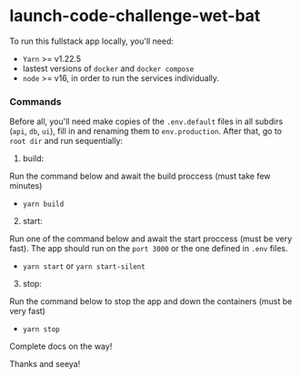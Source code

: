 # launch-code-challenge-wet-bat

To run this fullstack app locally, you'll need:
 - `Yarn` >= v1.22.5
 - lastest versions of `docker` and `docker compose`
- `node` >= v16, in order to run the services individually.

### Commands

Before all, you'll need make copies of the `.env.default` files in all subdirs (`api`, `db`, `ui`), fill in and renaming them to `env.production`. After that, go to `root dir` and run sequentially:

1. build:

Run the command below and await the build proccess (must take few minutes)
   - `yarn build`

2. start:

Run one of the command below and await the start proccess (must be very fast). The app should run on the `port 3000` or the one defined in `.env` files.
   - `yarn start` or `yarn start-silent`

3. stop:

Run the command below to stop the app and down the containers (must be very fast)
   - `yarn stop`

Complete docs on the way!

Thanks and seeya!
